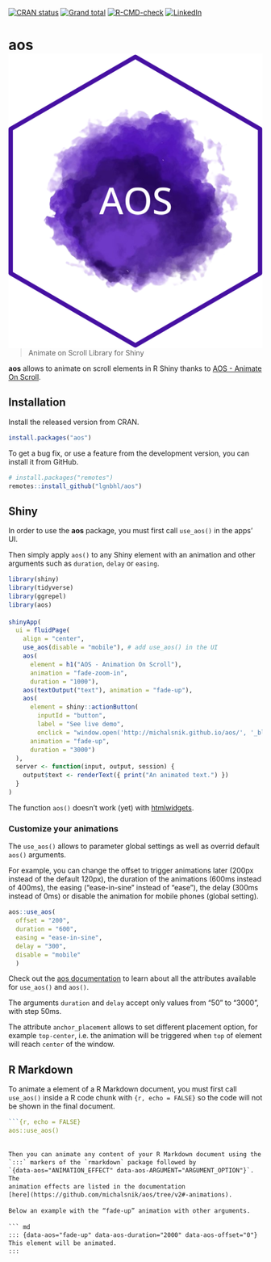 
<!-- README.md is generated from README.Rmd. Please edit that file -->

<!-- badges: start -->
[![CRAN status](https://www.r-pkg.org/badges/version/aos)](https://CRAN.R-project.org/package=aos)
[![Grand total](https://cranlogs.r-pkg.org/badges/grand-total/aos)](https://cran.r-project.org/package=aos)
[![R-CMD-check](https://github.com/lgnbhl/aos/actions/workflows/R-CMD-check.yaml/badge.svg)](https://github.com/lgnbhl/aos/actions/workflows/R-CMD-check.yaml)
[![LinkedIn](https://img.shields.io/badge/LinkedIn-Follow-E4405F?style=social&logo=linkedin)](https://www.linkedin.com/in/FelixLuginbuhl)
<!-- badges: end -->

# aos <img src="man/figures/logo.png" align="right" />

> Animate on Scroll Library for Shiny

**aos** allows to animate on scroll elements in R Shiny thanks to [AOS - Animate On Scroll](http://michalsnik.github.io/aos/).

## Installation

Install the released version from CRAN.

``` r
install.packages("aos")
```

To get a bug fix, or use a feature from the development version, you can
install it from GitHub.

``` r
# install.packages("remotes")
remotes::install_github("lgnbhl/aos")
```

## Shiny

In order to use the **aos** package, you must first call `use_aos()` in
the apps’ UI.

Then simply apply `aos()` to any Shiny element with an animation and
other arguments such as `duration`, `delay` or `easing`.

``` r
library(shiny)
library(tidyverse)
library(ggrepel)
library(aos)

shinyApp(
  ui = fluidPage(
    align = "center",
    use_aos(disable = "mobile"), # add use_aos() in the UI
    aos(
      element = h1("AOS - Animation On Scroll"), 
      animation = "fade-zoom-in", 
      duration = "1000"),
    aos(textOutput("text"), animation = "fade-up"),
    aos(
      element = shiny::actionButton(
        inputId = "button", 
        label = "See live demo",
        onclick = "window.open('http://michalsnik.github.io/aos/', '_blank')"),
      animation = "fade-up",
      duration = "3000")
  ),
  server <- function(input, output, session) {
    output$text <- renderText({ print("An animated text.") })
  }
)
```

The function `aos()` doesn’t work (yet) with
[htmlwidgets](https://www.htmlwidgets.org/).

### Customize your animations

The `use_aos()` allows to parameter global settings as well as overrid
default `aos()` arguments.

For example, you can change the offset to trigger animations later
(200px instead of the default 120px), the duration of the animations
(600ms instead of 400ms), the easing (“ease-in-sine” instead of “ease”),
the delay (300ms instead of 0ms) or disable the animation for mobile
phones (global setting).

``` r
aos::use_aos(
  offset = "200", 
  duration = "600", 
  easing = "ease-in-sine", 
  delay = "300", 
  disable = "mobile"
  )
```

Check out the [aos
documentation](https://github.com/michalsnik/aos/tree/v2#-animations) to
learn about all the attributes available for `use_aos()` and `aos()`.

The arguments `duration` and `delay` accept only values from “50” to
“3000”, with step 50ms.

The attribute `anchor_placement` allows to set different placement
option, for example `top-center`, i.e. the animation will be triggered
when `top` of element will reach `center` of the window.

## R Markdown

To animate a element of a R Markdown document, you must first call
`use_aos()` inside a R code chunk with `{r, echo = FALSE}` so the code
will not be shown in the final document.

``` r
```{r, echo = FALSE}
aos::use_aos()
```
```

Then you can animate any content of your R Markdown document using the
`:::` markers of the `rmarkdown` package followed by
`{data-aos="ANIMATION_EFFECT" data-aos-ARGUMENT="ARGUMENT_OPTION"}`. The
animation effects are listed in the documentation
[here](https://github.com/michalsnik/aos/tree/v2#-animations).

Below an example with the “fade-up” animation with other arguments.

``` md
::: {data-aos="fade-up" data-aos-duration="2000" data-aos-offset="0"}
This element will be animated.
:::
```
